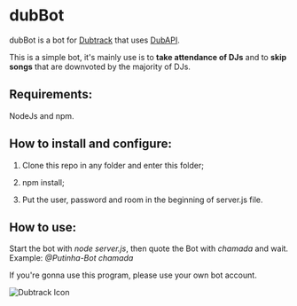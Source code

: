 # dubBot

dubBot is a bot for [Dubtrack](https://www.dubtrack.fm/) that uses [DubAPI](https://github.com/anjanms/DubAPI).

This is a simple bot, it's mainly use is to **take attendance of DJs** and to **skip songs** that are downvoted by the majority of DJs.

## Requirements:

NodeJs and npm.

## How to install and configure:

1. Clone this repo in any folder and enter this folder;

2. npm install;

3. Put the user, password and room in the beginning of server.js file.

## How to use:

Start the bot with _node server.js_, then quote the Bot with _chamada_ and wait.
Example: _@Putinha-Bot chamada_

If you're gonna use this program, please use your own bot account.

![Dubtrack Icon](https://i1.sndcdn.com/avatars-000230998258-uz2zbm-t500x500.jpg)
